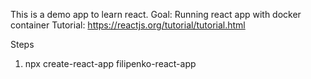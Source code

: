This is a demo app to learn react.
Goal: Running react app with docker container
Tutorial: https://reactjs.org/tutorial/tutorial.html

Steps
1. npx create-react-app filipenko-react-app